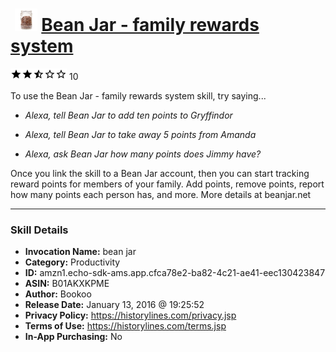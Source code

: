 # &nbsp;<img src="skill_icon" alt="Bean Jar - family rewards system icon" width="36"> [Bean Jar - family rewards system](http://alexa.amazon.com/#skills/amzn1.echo-sdk-ams.app.cfca78e2-ba82-4c21-ae41-eec130423847)
![2.4 stars](../../images/ic_star_black_18dp_1x.png)![2.4 stars](../../images/ic_star_black_18dp_1x.png)![2.4 stars](../../images/ic_star_half_black_18dp_1x.png)![2.4 stars](../../images/ic_star_border_black_18dp_1x.png)![2.4 stars](../../images/ic_star_border_black_18dp_1x.png) 10

To use the Bean Jar - family rewards system skill, try saying...

* *Alexa, tell Bean Jar to add ten points to Gryffindor*

* *Alexa, tell Bean Jar to take away 5 points from Amanda*

* *Alexa, ask Bean Jar how many points does Jimmy have?*

Once you link the skill to a Bean Jar account, then you can start tracking reward points for members of your family.  Add points, remove points, report how many points each person has, and more. More details at beanjar.net

***

### Skill Details

* **Invocation Name:** bean jar
* **Category:** Productivity
* **ID:** amzn1.echo-sdk-ams.app.cfca78e2-ba82-4c21-ae41-eec130423847
* **ASIN:** B01AKXKPME
* **Author:** Bookoo
* **Release Date:** January 13, 2016 @ 19:25:52
* **Privacy Policy:** https://historylines.com/privacy.jsp
* **Terms of Use:** https://historylines.com/terms.jsp
* **In-App Purchasing:** No

